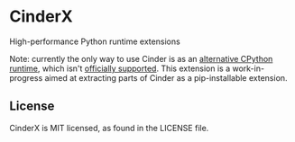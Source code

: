 # CinderX

High-performance Python runtime extensions

Note: currently the only way to use Cinder is as an [alternative CPython runtime](https://github.com/facebookincubator/cinder),
which isn't [officially supported](https://github.com/facebookincubator/cinder#is-this-supported).
This extension is a work-in-progress aimed at extracting parts of Cinder as a pip-installable extension.

## License
CinderX is MIT licensed, as found in the LICENSE file.
